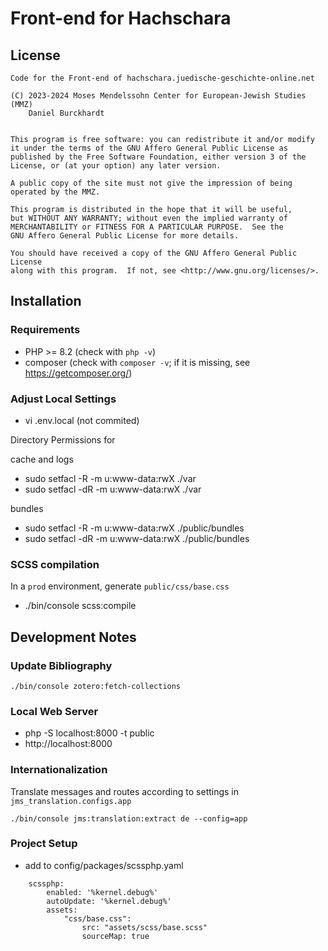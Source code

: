 Front-end for Hachschara
========================
License
-------
    Code for the Front-end of hachschara.juedische-geschichte-online.net

    (C) 2023-2024 Moses Mendelssohn Center for European-Jewish Studies (MMZ)
        Daniel Burckhardt


    This program is free software: you can redistribute it and/or modify
    it under the terms of the GNU Affero General Public License as
    published by the Free Software Foundation, either version 3 of the
    License, or (at your option) any later version.

    A public copy of the site must not give the impression of being
    operated by the MMZ.

    This program is distributed in the hope that it will be useful,
    but WITHOUT ANY WARRANTY; without even the implied warranty of
    MERCHANTABILITY or FITNESS FOR A PARTICULAR PURPOSE.  See the
    GNU Affero General Public License for more details.

    You should have received a copy of the GNU Affero General Public License
    along with this program.  If not, see <http://www.gnu.org/licenses/>.

Installation
------------
### Requirements

- PHP >= 8.2 (check with `php -v`)
- composer (check with `composer -v`; if it is missing, see https://getcomposer.org/)

### Adjust Local Settings

- vi .env.local (not commited)

Directory Permissions for

cache and logs

- sudo setfacl -R -m u:www-data:rwX ./var
- sudo setfacl -dR -m u:www-data:rwX ./var

bundles

- sudo setfacl -R -m u:www-data:rwX ./public/bundles
- sudo setfacl -dR -m u:www-data:rwX ./public/bundles

### SCSS compilation
In a `prod` environment, generate `public/css/base.css`

- ./bin/console scss:compile

Development Notes
-----------------
### Update Bibliography

    ./bin/console zotero:fetch-collections

### Local Web Server

- php -S localhost:8000 -t public
- http://localhost:8000

### Internationalization
Translate messages and routes according to settings in
`jms_translation.configs.app`

    ./bin/console jms:translation:extract de --config=app

### Project Setup

- add to config/packages/scssphp.yaml
```
    scssphp:
        enabled: '%kernel.debug%'
        autoUpdate: '%kernel.debug%'
        assets:
            "css/base.css":
                src: "assets/scss/base.scss"
                sourceMap: true
```

